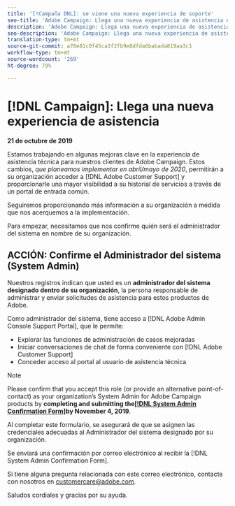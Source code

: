 ```yaml
---
title: '[!Campaña DNL]: se viene una nueva experiencia de soporte'
seo-title: 'Adobe Campaign: Llega una nueva experiencia de asistencia empresarial'
description: 'Adobe Campaign: Llega una nueva experiencia de asistencia empresarial'
seo-description: 'Adobe Campaign: Llega una nueva experiencia de asistencia empresarial'
translation-type: tm+mt
source-git-commit: a78e81c0f45ca3f2fb9e8dfda6babada819aa3c1
workflow-type: tm+mt
source-wordcount: '269'
ht-degree: 79%

---
```



# [!DNL Campaign]: Llega una nueva experiencia de asistencia

**21 de octubre de 2019**

Estamos trabajando en algunas mejoras clave en la experiencia de asistencia técnica para nuestros clientes de Adobe Campaign. Estos cambios, *que planeamos implementar en abril/mayo de 2020*, permitirán a su organización acceder a [!DNL Adobe Customer Support] y proporcionarle una mayor visibilidad a su historial de servicios a través de un portal de entrada común.

Seguiremos proporcionando más información a su organización a medida que nos acerquemos a la implementación.

Para empezar, necesitamos que nos confirme quién será el administrador del sistema en nombre de su organización.

## ACCIÓN: Confirme el Administrador del sistema (System Admin)

Nuestros registros indican que usted es un **administrador del sistema designado dentro de su organización**, la persona responsable de administrar y enviar solicitudes de asistencia para estos productos de Adobe.

Como administrador del sistema, tiene acceso a [!DNL Adobe Admin Console Support Portal], que le permite:

* Explorar las funciones de administración de casos mejoradas
* Iniciar conversaciones de chat de forma conveniente con [!DNL Adobe Customer Support]
* Conceder acceso al portal al usuario de asistencia técnica

>[!NOTE]
>
>Please confirm that you accept this role (or provide an alternative point-of-contact) as your organization’s System Admin for Adobe Campaign products by **completing and submitting the[[!DNL System Admin Confirmation Form]](https://adobe.allegiancetech.com/cgi-bin/qwebcorporate.dll?idx=SSSVH6)by November 4, 2019**.
>
>Al completar este formulario, se asegurará de que se asignen las credenciales adecuadas al Administrador del sistema designado por su organización.

Se enviará una confirmación por correo electrónico al recibir la [!DNL System Admin Confirmation Form].

Si tiene alguna pregunta relacionada con este correo electrónico, contacte con nosotros en customercare@adobe.com.

Saludos cordiales y gracias por su ayuda.
